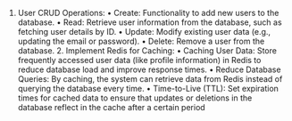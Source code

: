 1.	User CRUD Operations:
	•	Create: Functionality to add new users to the database.
	•	Read: Retrieve user information from the database, such as fetching user details by ID.
	•	Update: Modify existing user data (e.g., updating the email or password).
	•	Delete: Remove a user from the database.
	2.	Implement Redis for Caching:
	•	Caching User Data: Store frequently accessed user data (like profile information) in Redis to reduce database load and improve response times.
	•	Reduce Database Queries: By caching, the system can retrieve data from Redis instead of querying the database every time.
	•	Time-to-Live (TTL): Set expiration times for cached data to ensure that updates or deletions in the database reflect in the cache after a certain period